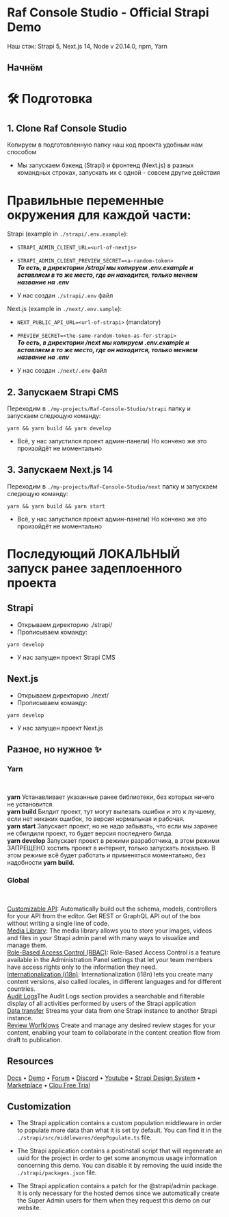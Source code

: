 # Raf Console Studio - Official Strapi Demo

Наш стэк:
Strapi 5, Next.js 14, Node v 20.14.0, npm, Yarn

## Начнём

# 🛠 Подготовка

## 1. Clone Raf Console Studio

Копируем в подготовленную папку наш код проекта удобным нам способом
- Мы запускаем бэкенд (Strapi) и фронтенд (Next.js) в разных командных строках, запускать их с одной - совсем другие действия

# Правильные переменные окружения для каждой части:

Strapi (example in `./strapi/.env.example`):
  - `STRAPI_ADMIN_CLIENT_URL=<url-of-nextjs>`
  - `STRAPI_ADMIN_CLIENT_PREVIEW_SECRET=<a-random-token>` <br />
    ***То есть, в директории /strapi мы копируем .env.example и вставляем в то же место, где он находится, только меняем название на .env***

- У нас создан `./strapi/.env` файл

Next.js (example in `./next/.env.sample`):
  - `NEXT_PUBLIC_API_URL=<url-of-strapi>` (mandatory)
  - `PREVIEW_SECRET=<the-same-random-token-as-for-strapi>`<br />
    ***То есть, в директории /next мы копируем .env.example и вставляем в то же место, где он находится, только меняем название на .env***

- У нас создан `./next/.env` файл

## 2. Запускаем Strapi CMS

Переходим в `./my-projects/Raf-Console-Studio/strapi` папку и запускаем следющую команду:

```
yarn && yarn build && yarn develop
```

- Всё, у нас запустился проект админ-панели) Но кончено же это произойдёт не моментально

## 3. Запускаем Next.js 14

Переходим в `./my-projects/Raf-Console-Studio/next` папку и запускаем следющую команду:

```
yarn && yarn build && yarn start
```

- Всё, у нас запустился проект админ-панели) Но кончено же это произойдёт не моментально

# Последующий ЛОКАЛЬНЫЙ запуск ранее задеплоенного проекта 

## Strapi

- Открываем директорию ./strapi/
- Прописываем команду:

```
yarn develop
```
- У нас запущен проект Strapi CMS

## Next.js

- Открываем директорию ./next/
- Прописываем команду:

```
yarn develop
```
- У нас запущен проект Next.js

## Разное, но нужное ✨

### Yarn

<br />

**yarn** Устанавливает указанные ранее библиотеки, без которых ничего не установится.<br />
**yarn build** Билдит проект, тут могут вылезать ошибки и это к лучшему, если нет никаких ошибок, то версия нормальная и рабочая.<br />
**yarn start** Запускает проект, но не надо забывать, что если мы заранее не сбилдили проект, то будет версия последнего билда.<br />
**yarn develop** Запускает проект в режими разработчика, в этом режими ЗАПРЕЩЕНО хостить проект в интернет, только запускать локально. В этом режиме всё будет работать и применяться моментально, без надобности **yarn build**.<br />

### Global

<br />

[Customizable API](https://strapi.io/features/customizable-api): Automatically build out the schema, models, controllers for your API from the editor. Get REST or GraphQL API out of the box without writing a single line of code.<br />
[Media Library](https://strapi.io/features/media-library): The media library allows you to store your images, videos and files in your Strapi admin panel with many ways to visualize and manage them.<br />
[Role-Based Access Control (RBAC)](https://strapi.io/features/custom-roles-and-permissions): Role-Based Access Control is a feature available in the Administration Panel settings that let your team members have access rights only to the information they need.<br />
[Internationalization (i18n)](https://strapi.io/features/internationalization): Internationalization (i18n) lets you create many content versions, also called locales, in different languages and for different countries.<br />
[Audit Logs](https://strapi.io/blog/reasons-and-best-practices-for-using-audit-logs-in-your-application)The Audit Logs section provides a searchable and filterable display of all activities performed by users of the Strapi application<br />
[Data transfer](https://strapi.io/blog/importing-exporting-and-transferring-data-with-the-strapi-cli) Streams your data from one Strapi instance to another Strapi instance.<br />
[Review Worfklows](https://docs.strapi.io/user-docs/settings/review-workflows) Create and manage any desired review stages for your content, enabling your team to collaborate in the content creation flow from draft to publication. <br />


## Resources

[Docs](https://docs.strapi.io) • [Demo](https://strapi.io/demo) • [Forum](https://forum.strapi.io/) • [Discord](https://discord.strapi.io) • [Youtube](https://www.youtube.com/c/Strapi/featured) • [Strapi Design System](https://design-system.strapi.io/) • [Marketplace](https://market.strapi.io/) • [Clou Free Trial](https://cloud.strapi.io) 


## Customization

- The Strapi application contains a custom population middleware in order to populate more data than what it is set by default. You can find it in the `./strapi/src/middlewares/deepPopulate.ts` file.

- The Strapi application contains a postinstall script that will regenerate an uuid for the project in order to get some anonymous usage information concerning this demo. You can disable it by removing the uuid inside the `./strapi/packages.json` file.

- The Strapi application contains a patch for the @strapi/admin package. It is only necessary for the hosted demos since we automatically create the Super Admin users for them when they request this demo on our website.
